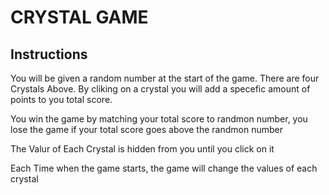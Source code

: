 # CRYSTAL GAME

## Instructions

You will be given a random number at the start of the game.
There are four Crystals Above. By cliking on a crystal you will add a specefic amount of points to you total score.</p>
You win the game by matching your total score to randmon number, you lose the game if your total score goes above the randmon number</P>
The Valur of Each Crystal is hidden from you until you click on it</P>
Each Time when the game starts, the game will change the values of each crystal</P>